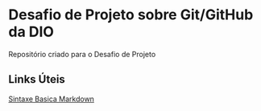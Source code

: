 # Desafio de Projeto sobre Git/GitHub da DIO
Repositório criado para o Desafio de Projeto

## Links Úteis

[Sintaxe Basica Markdown](https://www.markdownguide.org/basic-syntax/)
